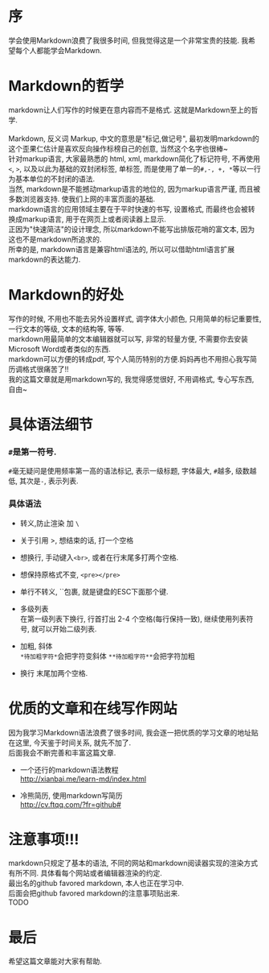 # 序
学会使用Markdown浪费了我很多时间, 但我觉得这是一个非常宝贵的技能. 我希望每个人都能学会Markdown.  

# Markdown的哲学
markdown让人们写作的时候更在意内容而不是格式. 这就是Markdown至上的哲学.  
<br>
Markdown, 反义词 Markup, 中文的意思是"标记,做记号", 最初发明markdown的这个歪果仁估计是喜欢反向操作标榜自己的创意, 当然这个名字也很棒~  
针对markup语言, 大家最熟悉的 html, xml, markdown简化了标记符号, 不再使用 `<`, `>`, 以及以此为基础的双封闭标签, 单标签, 而是使用了单一的`#,-, +, *`等以一行为基本单位的不封闭的语法.  
当然, markdown是不能撼动markup语言的地位的, 因为markup语言严谨, 而且被多数浏览器支持. 使我们上网的丰富页面的基础.  
markdown语言的应用领域主要在于平时快速的书写, 设置格式, 而最终也会被转换成markup语言, 用于在网页上或者阅读器上显示.  
正因为"快速简洁"的设计理念, 所以markdown不能写出排版花哨的富文本, 因为这也不是markdown所追求的.    
所幸的是, markdown语言是兼容html语法的, 所以可以借助html语言扩展markdown的表达能力.    

# Markdown的好处
写作的时候, 不用也不能去另外设置样式, 调字体大小颜色, 只用简单的标记重要性, 一行文本的等级, 文本的结构等, 等等.  
markdown用最简单的文本编辑器就可以写, 非常的轻量方便, 不需要你去安装Microsoft Word或者类似的东西.  
markdown可以方便的转成pdf, 写个人简历特别的方便.妈妈再也不用担心我写简历调格式很痛苦了!!  
我的这篇文章就是用markdown写的, 我觉得感觉很好, 不用调格式, 专心写东西, 自由~  

# 具体语法细节

### `#`是第一符号.
`#`毫无疑问是使用频率第一高的语法标记, 表示一级标题, 字体最大, `#`越多, 级数越低, 其次是`-`, 表示列表.  

### 具体语法
- 转义,防止渲染 加 `\`  
- 关于引用 >, 想结束的话, 打一个空格  
- 想换行, 手动键入`<br>`, 或者在行末尾多打两个空格.  
- 想保持原格式不变, `<pre></pre>`  
- 单行不转义, \`\`包裹, 就是键盘的ESC下面那个键.  


- 多级列表  
在第一级列表下换行, 行首打出 2-4 个空格(每行保持一致), 继续使用列表符号, 就可以开始二级列表.  

- 加粗, 斜体  
`*待加粗字符*`会把字符变斜体
`**待加粗字符**`会把字符加粗

- 换行
末尾加两个空格.  

# 优质的文章和在线写作网站
因为我学习Markdown语法浪费了很多时间, 我会逐一把优质的学习文章的地址贴在这里, 今天鉴于时间关系, 就先不加了.  
后面我会不断完善和丰富这篇文章.  
- 一个还行的markdown语法教程  
http://xianbai.me/learn-md/index.html  

- 冷熊简历, 使用markdown写简历  
http://cv.ftqq.com/?fr=github#  



# 注意事项!!!
markdown只规定了基本的语法, 不同的网站和markdown阅读器实现的渲染方式有所不同. 具体看每个网站或者编辑器渲染的约定.  
最出名的github favored markdown, 本人也正在学习中.  
后面会把github favored markdown的注意事项贴出来.  
TODO

# 最后
希望这篇文章能对大家有帮助.  
    


